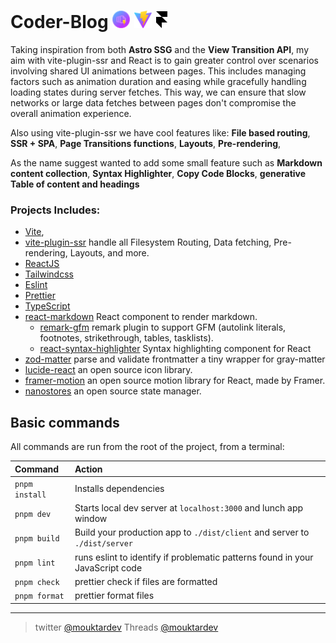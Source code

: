 # Coder-Blog <img src="public/vite-plugin-ssr-logo.svg" alt="" width="28"> <img src="public/vite.svg" alt="" width="28"> <img src="public/framer-motion.svg" alt="" width="18">

Taking inspiration from both **Astro SSG** and the **View Transition API**, my aim with vite-plugin-ssr and React is to gain greater control over scenarios involving shared UI animations between pages. This includes managing factors such as animation duration and easing while gracefully handling loading states during server fetches. This way, we can ensure that slow networks or large data fetches between pages don't compromise the overall animation experience.

Also using vite-plugin-ssr we have cool features like:
**File based routing**, **SSR + SPA**, **Page Transitions functions**, **Layouts**, **Pre-rendering**,

As the name suggest wanted to add some small feature such as
**Markdown content collection**, **Syntax Highlighter**, **Copy Code Blocks**, **generative Table of content and headings**

### Projects Includes:

- [Vite](https://vitejs.dev),
- [vite-plugin-ssr](https://vite-plugin-ssr.com/) handle all Filesystem Routing, Data fetching, Pre-rendering, Layouts, and more.
- [ReactJS](https://reactjs.org)
- [Tailwindcss](https://tailwindcss.com)
- [Eslint](https://eslint.org)
- [Prettier](https://prettier.io)
- [TypeScript](https://www.typescriptlang.org)
- [react-markdown](https://github.com/remarkjs/react-markdown) React component to render markdown.
  - [remark-gfm](https://github.com/remarkjs/remark-gfm) remark plugin to support GFM (autolink literals, footnotes, strikethrough, tables, tasklists).
  - [react-syntax-highlighter](https://github.com/react-syntax-highlighter/react-syntax-highlighter) Syntax highlighting component for React
- [zod-matter](https://github.com/HiDeoo/zod-matter) parse and validate frontmatter a tiny wrapper for gray-matter
- [lucide-react](https://lucide.dev/) an open source icon library.
- [framer-motion](https://github.com/framer/motion) an open source motion library for React, made by Framer.
- [nanostores](https://github.com/nanostores/nanostores) an open source state manager.

## Basic commands

All commands are run from the root of the project, from a terminal:

| Command        | Action                                                                        |
| :------------- | :---------------------------------------------------------------------------- |
| `pnpm install` | Installs dependencies                                                         |
| `pnpm dev`     | Starts local dev server at `localhost:3000` and lunch app window              |
| `pnpm build`   | Build your production app to `./dist/client` and server to `./dist/server`    |
| `pnpm lint`    | runs eslint to identify if problematic patterns found in your JavaScript code |
| `pnpm check`   | prettier check if files are formatted                                         |
| `pnpm format`  | prettier format files                                                         |

---

> twitter [@mouktardev](https://twitter.com/mouktardev) Threads [@mouktardev](https://www.threads.net/@mouktardev)
